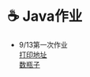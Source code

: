 :coffee: Java作业
=================
- 9/13第一次作业<br>
  [打印地址](https://github.com/x0c/Homework/blob/master/Adress.java)<br>
  [数瓶子](https://github.com/x0c/Homework/blob/master/Nursery.java)<br>



